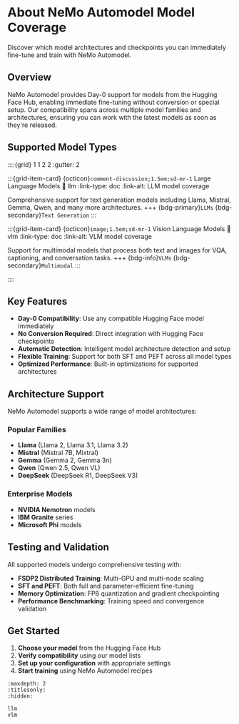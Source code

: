 # About NeMo Automodel Model Coverage

Discover which model architectures and checkpoints you can immediately fine-tune and train with NeMo Automodel.

## Overview

NeMo Automodel provides Day-0 support for models from the Hugging Face Hub, enabling immediate fine-tuning without conversion or special setup. Our compatibility spans across multiple model families and architectures, ensuring you can work with the latest models as soon as they're released.

## Supported Model Types

::::{grid} 1 1 2 2
:gutter: 2

:::{grid-item-card} {octicon}`comment-discussion;1.5em;sd-mr-1` Large Language Models
:link: llm
:link-type: doc
:link-alt: LLM model coverage

Comprehensive support for text generation models including Llama, Mistral, Gemma, Qwen, and many more architectures.
+++
{bdg-primary}`LLMs`
{bdg-secondary}`Text Generation`
:::

:::{grid-item-card} {octicon}`image;1.5em;sd-mr-1` Vision Language Models
:link: vlm
:link-type: doc
:link-alt: VLM model coverage

Support for multimodal models that process both text and images for VQA, captioning, and conversation tasks.
+++
{bdg-info}`VLMs`
{bdg-secondary}`Multimodal`
:::

::::

## Key Features

- **Day-0 Compatibility**: Use any compatible Hugging Face model immediately
- **No Conversion Required**: Direct integration with Hugging Face checkpoints
- **Automatic Detection**: Intelligent model architecture detection and setup
- **Flexible Training**: Support for both SFT and PEFT across all model types
- **Optimized Performance**: Built-in optimizations for supported architectures

## Architecture Support

NeMo Automodel supports a wide range of model architectures:

### Popular Families
- **Llama** (Llama 2, Llama 3.1, Llama 3.2)
- **Mistral** (Mistral 7B, Mixtral)
- **Gemma** (Gemma 2, Gemma 3n)
- **Qwen** (Qwen 2.5, Qwen VL)
- **DeepSeek** (DeepSeek R1, DeepSeek V3)

### Enterprise Models
- **NVIDIA Nemotron** models
- **IBM Granite** series
- **Microsoft Phi** models

## Testing and Validation

All supported models undergo comprehensive testing with:
- **FSDP2 Distributed Training**: Multi-GPU and multi-node scaling
- **SFT and PEFT**: Both full and parameter-efficient fine-tuning
- **Memory Optimization**: FP8 quantization and gradient checkpointing
- **Performance Benchmarking**: Training speed and convergence validation

## Get Started

1. **Choose your model** from the Hugging Face Hub
2. **Verify compatibility** using our model lists
3. **Set up your configuration** with appropriate settings
4. **Start training** using NeMo Automodel recipes

```{toctree}
:maxdepth: 2
:titlesonly:
:hidden:

llm
vlm
```
